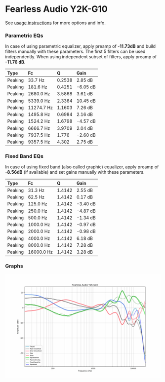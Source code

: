 # Fearless Audio Y2K-G10
See [usage instructions](https://github.com/jaakkopasanen/AutoEq#usage) for more options and info.

### Parametric EQs
In case of using parametric equalizer, apply preamp of **-11.73dB** and build filters manually
with these parameters. The first 5 filters can be used independently.
When using independent subset of filters, apply preamp of **-11.76 dB**.

| Type    | Fc         |      Q | Gain     |
|:--------|:-----------|:-------|:---------|
| Peaking | 33.7 Hz    | 0.2538 | 2.85 dB  |
| Peaking | 181.6 Hz   | 0.4251 | -6.05 dB |
| Peaking | 2680.0 Hz  | 3.5868 | 3.61 dB  |
| Peaking | 5339.0 Hz  | 2.3364 | 10.45 dB |
| Peaking | 11274.7 Hz | 1.1603 | 7.26 dB  |
| Peaking | 1495.8 Hz  | 0.6984 | 2.16 dB  |
| Peaking | 1524.2 Hz  | 1.6798 | -4.57 dB |
| Peaking | 6666.7 Hz  | 3.9709 | 2.04 dB  |
| Peaking | 7937.5 Hz  | 1.776  | -2.60 dB |
| Peaking | 9357.5 Hz  | 4.302  | 2.75 dB  |

### Fixed Band EQs
In case of using fixed band (also called graphic) equalizer, apply preamp of **-8.56dB**
(if available) and set gains manually with these parameters.

| Type    | Fc         |      Q | Gain     |
|:--------|:-----------|:-------|:---------|
| Peaking | 31.3 Hz    | 1.4142 | 2.55 dB  |
| Peaking | 62.5 Hz    | 1.4142 | 0.17 dB  |
| Peaking | 125.0 Hz   | 1.4142 | -3.40 dB |
| Peaking | 250.0 Hz   | 1.4142 | -4.87 dB |
| Peaking | 500.0 Hz   | 1.4142 | -1.34 dB |
| Peaking | 1000.0 Hz  | 1.4142 | -0.97 dB |
| Peaking | 2000.0 Hz  | 1.4142 | -0.98 dB |
| Peaking | 4000.0 Hz  | 1.4142 | 6.18 dB  |
| Peaking | 8000.0 Hz  | 1.4142 | 7.28 dB  |
| Peaking | 16000.0 Hz | 1.4142 | 3.28 dB  |

### Graphs
![](./Fearless%20Audio%20Y2K-G10.png)